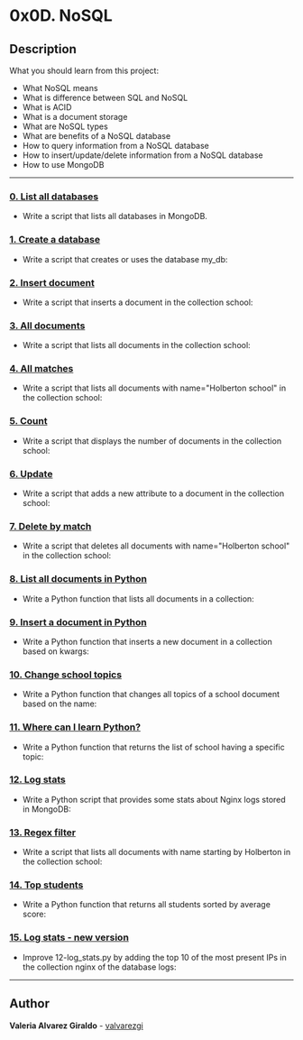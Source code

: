 # 0x0D. NoSQL

## Description

What you should learn from this project:

* What NoSQL means
* What is difference between SQL and NoSQL
* What is ACID
* What is a document storage
* What are NoSQL types
* What are benefits of a NoSQL database
* How to query information from a NoSQL database
* How to insert/update/delete information from a NoSQL database
* How to use MongoDB

---

### [0. List all databases](./0-list_databases)

* Write a script that lists all databases in MongoDB.

### [1. Create a database](./1-use_or_create_database)

* Write a script that creates or uses the database my_db:

### [2. Insert document](./2-insert)

* Write a script that inserts a document in the collection school:

### [3. All documents](./3-all)

* Write a script that lists all documents in the collection school:

### [4. All matches](./4-match)

* Write a script that lists all documents with name="Holberton school" in the collection school:

### [5. Count](./5-count)

* Write a script that displays the number of documents in the collection school:

### [6. Update](./6-update)

* Write a script that adds a new attribute to a document in the collection school:

### [7. Delete by match](./7-delete)

* Write a script that deletes all documents with name="Holberton school" in the collection school:

### [8. List all documents in Python](./8-all.py)

* Write a Python function that lists all documents in a collection:

### [9. Insert a document in Python](./9-insert_school.py)

* Write a Python function that inserts a new document in a collection based on kwargs:

### [10. Change school topics](./10-update_topics.py)

* Write a Python function that changes all topics of a school document based on the name:

### [11. Where can I learn Python?](./11-schools_by_topic.py)

* Write a Python function that returns the list of school having a specific topic:

### [12. Log stats](./12-log_stats.py)

* Write a Python script that provides some stats about Nginx logs stored in MongoDB:

### [13. Regex filter](./100-find)

* Write a script that lists all documents with name starting by Holberton in the collection school:

### [14. Top students](./101-students.py)

* Write a Python function that returns all students sorted by average score:

### [15. Log stats - new version](./102-log_stats.py )

* Improve 12-log_stats.py by adding the top 10 of the most present IPs in the collection nginx of the database logs:

---

## Author

**Valeria Alvarez Giraldo** - [valvarezgi](https://github.com/valvarezgi)